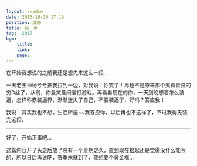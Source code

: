 ```yaml
---
layout: readme
date: 2015-10-30 17:19
position: 成都
title: 另一半
tag: -2017
bgm:
    title:
    link:
    page:
---
```


在开始我想说的之前我还是想先来这么一段...

一天老王神秘兮兮把我拉到一边，对我说：你变了！再也不是原来那个天真善良的穷D丝了，从前，你爱笑爱闹爱打游戏。再看看现在的你，一天到晚想着怎么装逼，怎样称霸装逼界，渐渐迷失了自己，不要装逼了，好吗？答应我！

我说：其实我也不想，生活所迫~~我答应你，以后再也不这样了，不过我得先装完这段。

---

好了，开始正事吧...

这篇内容开了头之后放了总有一个星期之久，直到现在拾起还是觉得没什么能写的，所以日后再说吧，赛季末就到了，我想要个黄金框...
